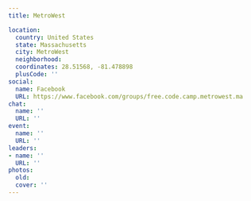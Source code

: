```yaml
---
title: MetroWest

location:
  country: United States
  state: Massachusetts
  city: MetroWest
  neighborhood: 
  coordinates: 28.51568, -81.478898
  plusCode: ''
social:
  name: Facebook
  URL: https://www.facebook.com/groups/free.code.camp.metrowest.ma
chat:
  name: ''
  URL: ''
event:
  name: ''
  URL: ''
leaders:
- name: ''
  URL: ''
photos:
  old: 
  cover: ''
---
```

